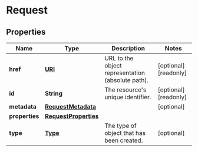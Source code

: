 

# Request

## Properties

| Name | Type | Description | Notes |
| ------------ | ------------- | ------------- | ------------- |
| **href** | [**URI**](URI.md) | URL to the object representation (absolute path). |  [optional] [readonly] |
| **id** | **String** | The resource&#39;s unique identifier. |  [optional] [readonly] |
| **metadata** | [**RequestMetadata**](RequestMetadata.md) |  |  [optional] |
| **properties** | [**RequestProperties**](RequestProperties.md) |  |  |
| **type** | [**Type**](Type.md) | The type of object that has been created. |  [optional] |


